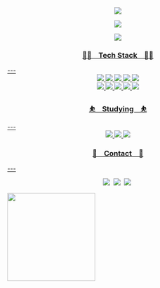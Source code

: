 
<!--
**Racconeee/Racconeee** is a ✨ _special_ ✨ repository because its `README.md` (this file) appears on your GitHub profile.

Here are some ideas to get you started:

- 🔭 I’m currently working on ...
- 🌱 I’m currently learning ...
- 👯 I’m looking to collaborate on ...
- 🤔 I’m looking for help with ...
- 💬 Ask me about ...
- 📫 How to reach me: ...
- 😄 Pronouns: ...
- ⚡ Fun fact: ...
-->

<div align=center> 
  <img src="https://capsule-render.vercel.app/api?type=transparent&fontColor=2EFE9A&text=👋Welcome%20to&fontSize=50&height=50" />
  <p>
    <a href="https://racconworld.com"><img src="https://capsule-render.vercel.app/api?type=transparent&fontColor=BFFF00&text=Racconworld.com&fontSize=30&height=30"/>
  </p>
  <a href="https://racconworld.com"><img src="https://capsule-render.vercel.app/api?type=transparent&fontColor=A9F5A9&text=개발자%20BackEnd-Github&fontSize=40&height=40" />
</div>



<h3 align="center"> 🏋️‍♀️ &nbsp&nbsp Tech Stack &nbsp&nbsp 🏋️‍♀️</h3>
---
<div align=center> 
  <img src="https://img.shields.io/badge/java-007396?style=for-the-badge&logo=java&logoColor=white">
  <img src="https://img.shields.io/badge/mysql-4479A1?style=for-the-badge&logo=mysql&logoColor=white">
  <img src="https://img.shields.io/badge/spring-6DB33F?style=for-the-badge&logo=spring&logoColor=white">
  <img src="https://img.shields.io/badge/springboot-6DB33F?style=for-the-badge&logo=springboot&logoColor=white">
  <img src="https://img.shields.io/badge/Docker-2496ED?style=for-the-badge&logo=Docker&logoColor=white"/>
</div>

<div align=center> 
  <img src="https://img.shields.io/badge/python-3776AB?style=for-the-badge&logo=python&logoColor=white">
  <img src="https://img.shields.io/badge/html5-E34F26?style=for-the-badge&logo=html5&logoColor=white">
  <img src="https://img.shields.io/badge/css-1572B6?style=for-the-badge&logo=css3&logoColor=white">
  <img src="https://img.shields.io/badge/javascript-F7DF1E?style=for-the-badge&logo=javascript&logoColor=black">
  <img src="https://img.shields.io/badge/git-F05032?style=for-the-badge&logo=git&logoColor=white">
</div>



<h3 align="center">⛹️ &nbsp&nbsp Studying &nbsp&nbsp ⛹️</h3>
---
<div align=center> 
  <img src="https://img.shields.io/badge/mongoDB-47A248?style=for-the-badge&logo=MongoDB&logoColor=white">
  <img src="https://img.shields.io/badge/node.js-339933?style=for-the-badge&logo=Node.js&logoColor=white">
  <img src="https://img.shields.io/badge/express-000000?style=for-the-badge&logo=express&logoColor=white">
</div>



<h3 align="center"> 🐳 &nbsp&nbsp Contact &nbsp&nbsp 🐳</h3>
---
<p align=center> 
  <a herf="노션링크 넣기"><img src="https://img.shields.io/badge/-Notion-000000">&nbsp
  <a herf="https://raccon.tistory.com/"><img src="https://img.shields.io/badge/-Tistory-D1B2FF">&nbsp
  <a herf="mailto:raccon6614@gmail.com"><img src="https://img.shields.io/badge/-Gmail-BDBDBD">&nbsp
</p>

<div>
  <img height=200 align="left"src="https://github-readme-stats.vercel.app/api/top-langs/?username=Racconeee&hide=c%23,powershell,Mathematica,Ruby,Objective-C,Objective-C%2b%2b,Cuda&title_color=61dafb&text_color=ffffff&icon_color=61dafb&bg_color=20232a&langs_count=8&layout=compact&border_color=61dafb&hide_border=true&size_weight=0.5&count_weight=0.5"/>
</div>
